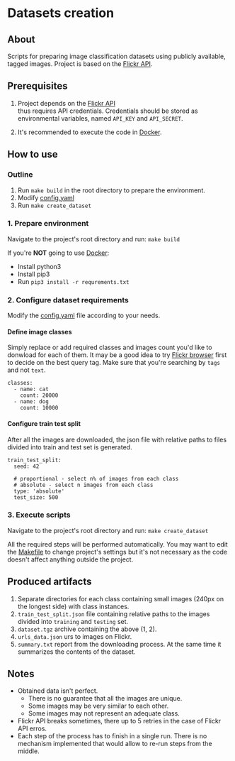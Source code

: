 # Datasets creation
## About
Scripts for preparing image classification datasets using publicly available, tagged images.
Project is based on the [Flickr API](https://www.flickr.com/services/api/).  

## Prerequisites
1. Project depends on the [Flickr API](https://www.flickr.com/services/api/)  
thus requires API credentials. Credentials should be stored as environmental variables,
named `API_KEY` and `API_SECRET`.

2. It's recommended to execute the code in [Docker](https://www.docker.com/).

## How to use
### Outline
1. Run `make build` in the root directory to prepare the environment.
2. Modify [config.yaml](config.yaml)
3. Run  `make create_dataset`
### 1. Prepare environment
Navigate to the project's root directory and run:
`make build`

If you're **NOT** going to use [Docker](https://www.docker.com/):
- Install python3
- Install pip3
- Run `pip3 install -r requrements.txt`

### 2. Configure dataset requirements
Modify the [config.yaml](config.yaml) file according to your needs.

#### Define image classes
Simply replace or add required classes and images count you'd like to donwload
for each of them.
It may be a good idea to try [Flickr browser](https://www.flickr.com/search/?tags=)
first to decide on the best query tag. Make sure that you're searching by `tags` and not
`text`.

```buildoutcfg
classes:
  - name: cat
    count: 20000
  - name: dog
    count: 10000
```

#### Configure train test split
After all the images are downloaded, the json file with relative paths to files
divided into train and test set is generated. 

```buildoutcfg
train_test_split:
  seed: 42

  # proportional - select n% of images from each class
  # absolute - select n images from each class
  type: 'absolute'
  test_size: 500
```

### 3. Execute scripts 
Navigate to the project's root directory and run:
`make create_dataset`

All the required steps will be performed automatically.
You may want to edit the [Makefile](Makefile) to change project's settings but it's 
not necessary as the code doesn't affect anything outside the project.

## Produced artifacts
1. Separate directories for each class containing small
images (240px on the longest side) with class instances.
2. `train_test_split.json` file containing relative paths to the images
divided into `training` and `testing` set.
3. `dataset.tgz` archive containing the above (1, 2).
4. `urls_data.json` urs to images on Flickr.
5. `summary.txt` report from the downloading process. At the same time it summarizes 
the contents of the dataset.

## Notes
- Obtained data isn't perfect.
  * There is no guarantee that all the images are unique.
  * Some images may be very similar to each other.
  * Some images may not represent an adequate class.
- Flickr API breaks sometimes,
there up to 5 retries in the case of Flickr API erros.
- Each step of the process has to finish in a single run.
There is no mechanism implemented that would allow to re-run steps from the middle.
  
